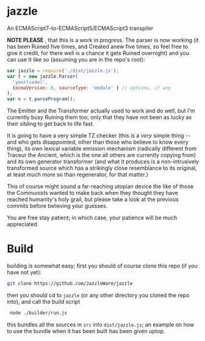 # jazzle

An ECMAScript7-to-ECMAScript5/ECMAScript3 transpiler

**NOTE PLEASE** , that this is a work in progress. The parser is now working (it has been Ruined five times, and Created anew five times, so feel free to give it credit, for there well is a chance it gets Ruined overnight) and you can use It like so (assuming you are in the repo's root):

```js
var jazzle = require('./dist/jazzle.js');
var t = new jazzle.Parser(
  'your(code)',
  {ecmaVersion: 8, sourceType: 'module' } // options, if any
);
var n = t.parseProgram();
```

The Emitter and the Transformer actually used to work and do well, but I'm currently busy Ruining them too; only that they have not been as lucky as their sibling to get back to life fast.

It is going to have a very simple TZ checker (this _is_ a _very_ simple thing -- and who gets disappointed, other than those who believe to know every thing), its own lexical variable emission mechanism (radically different from Traceur the Ancient, which is the one all others are currently copying from) and its own generator transformer (and what it produces is a non-intrusively transformed source which has a strikingly close resemblance to its original, at least much more so than regenerator, for that matter.)

This of course might sound a far-reaching utopian device the like of those the Communists wanted to make back when they thought they have reached humanity's holy grail, but please take a look at the previous commits before believing your guesses.

You are free stay patient; in which case, your patience will be much appreciated.

# Build
building is somewhat easy; first you should of course clone this repo (if you have not yet):
```sh
git clone https://github.com/JazzleWare/jazzle
```

then you should cd to `jazzle` (or any other directory you cloned the repo into), and call the build script
```sh
 node ./builder/run.js
```
this bundles all the sources in `src` into `dist/jazzle.js`; an example on how to use the bundle when it has been built has been given uptop.
